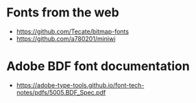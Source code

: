 # Fonts from the web

- https://github.com/Tecate/bitmap-fonts
- https://github.com/a780201/miniwi


# Adobe BDF font documentation

- https://adobe-type-tools.github.io/font-tech-notes/pdfs/5005.BDF_Spec.pdf
